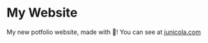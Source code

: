 # My Website

My new potfolio website, made with 💖! You can see at [junicola.com](http://junicola.com)

